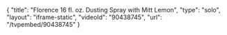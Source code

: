 {
    "title": "Florence 16 fl. oz. Dusting Spray with Mitt  Lemon",
    "type": "solo",
    "layout": "iframe-static",
    "videoId": "90438745",
    "url": "\/tvpembed\/90438745"
}